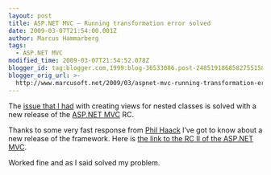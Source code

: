 ```yaml
---
layout: post
title: ASP.NET MVC – Running transformation error solved
date: 2009-03-07T21:54:00.001Z
author: Marcus Hammarberg
tags:
  - ASP.NET MVC
modified_time: 2009-03-07T21:54:52.078Z
blogger_id: tag:blogger.com,1999:blog-36533086.post-2485191868582755158
blogger_orig_url: >-
  http://www.marcusoft.net/2009/03/aspnet-mvc-running-transformation-error_07.html
---
```




The <a
href="http://www.marcusoft.net/2009/03/aspnet-mvc-running-transformation-error.html"
target="_blank">issue that I had</a> with creating views for nested
classes is solved with a new release of the
<a href="http://www.asp.net/mvc/" target="_blank">ASP.NET MVC</a> RC.

Thanks to some very fast response from
<a href="http://haacked.com/" target="_blank">Phil Haack</a> I’ve got to
know about a new release of the framework. Here is <a
href="http://www.microsoft.com/downloads/details.aspx?displaylang=en&amp;FamilyID=ee4b2e97-8a72-449a-82d2-2f720d421031"
target="_blank">the link to the RC II of the ASP.NET MVC</a>.

Worked fine and as I said solved my problem.
